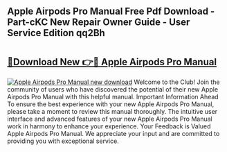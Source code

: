 ## Apple Airpods Pro Manual Free Pdf Download - Part-cKC New Repair Owner Guide - User Service Edition qq2Bh

# <h2><a href="http://bc39214.oget.top/?id=Apple+Airpods+Pro+Manual">🔗Download New 👉🔴 Apple Airpods Pro Manual</a></h2>

[![Apple Airpods Pro Manual new download](https://i.imgur.com/5g1atiW.png)](http://bc39214.oget.top/?id=Apple+Airpods+Pro+Manual)
Welcome to the Club! Join the community of users who have discovered the potential of their new Apple Airpods Pro Manual with this helpful manual. Important Information Ahead To ensure the best experience with your new Apple Airpods Pro Manual, please take a moment to review this manual thoroughly. The intuitive user interface and advanced features of your new Apple Airpods Pro Manual work in harmony to enhance your experience. Your Feedback is Valued Apple Airpods Pro Manual. We appreciate your input and are committed to providing you with exceptional service.
